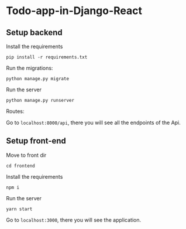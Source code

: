 # Todo-app-in-Django-React

## Setup backend

Install the requirements

```
pip install -r requirements.txt
```

Run the migrations:

```
python manage.py migrate
```

Run the server

```
python manage.py runserver

```

Routes:

Go to `localhost:8000/api`, there you will see all the endpoints of the Api.

## Setup front-end

Move to front dir
```
cd frontend
```

Install the requirements

```
npm i
```


Run the server

```
yarn start

```
Go to `localhost:3000`, there you will see the application.
